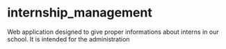 # internship_management
Web application designed to give proper informations about interns in our school. It is intended for the administration 
